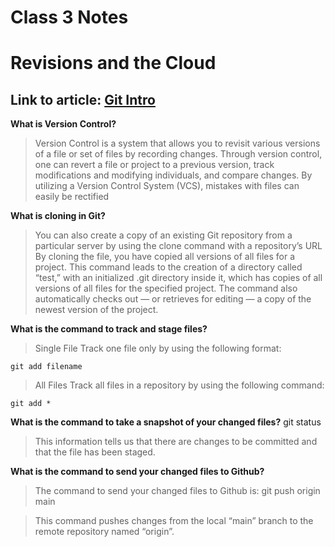 # Class 3 Notes 

# Revisions and the Cloud

## Link to article: [Git Intro](https://blog.udemy.com/git-tutorial-a-comprehensive-guide/)

**What is Version Control?**
>Version Control is a system that allows you to revisit various versions of a file or set of files by recording changes. Through version control, one can revert a file or project to a previous version, track modifications and modifying individuals, and compare changes. By utilizing a Version Control System (VCS), mistakes with files can easily be rectified

**What is cloning in Git?**
>You can also create a copy of an existing Git repository from a particular server by using the clone command with a repository’s URL
By cloning the file, you have copied all versions of all files for a project. This command leads to the creation of a directory called “test,” with an initialized .git directory inside it, which has copies of all versions of all files for the specified project. The command also automatically checks out — or retrieves for editing — a copy of the newest version of the project.

**What is the command to track and stage files?**
>Single File
>Track one file only by using the following format:
>
    git add filename
>
>
>All Files
Track all files in a repository by using the following command:
>
    git add *


**What is the command to take a snapshot of your changed files?**
    git status

>This information tells us that there are changes to be committed and that the file has been staged.


**What is the command to send your changed files to Github?**
> The command to send your changed files to Github is:
    git push origin main

> This command pushes changes from the local “main” branch to the remote repository named “origin”.
